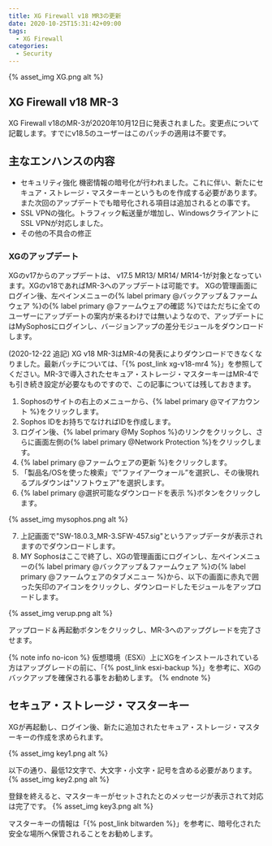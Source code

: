 ```yaml
---
title: XG Firewall v18 MR3の更新
date: 2020-10-25T15:31:42+09:00
tags:
  - XG Firewall
categories:
  - Security
---
```

{% asset_img XG.png alt %}

## XG Firewall v18 MR-3

XG Firewall v18のMR-3が2020年10月12日に発表されました。変更点について記載します。すでにv18.5のユーザーはこのパッチの適用は不要です。

<!-- more -->

## 主なエンハンスの内容

- セキュリティ強化
機密情報の暗号化が行われました。これに伴い、新たにセキュア・ストレージ・マスターキーというものを作成する必要があります。また次回のアップデートでも暗号化される項目は追加されるとの事です。
- SSL VPNの強化。トラフィック転送量が増加し、WindowsクライアントにSSL VPNが対応しました。
- その他の不具合の修正

### XGのアップデート

XGのv17からのアップデートは、 v17.5 MR13/ MR14/ MR14-1が対象となっています。XGのv18であればMR-3へのアップデートは可能です。
XGの管理画面にログイン後、左ペインメニューの{% label primary @バックアップ＆ファームウェア %}の{% label primary @ファームウェアの確認 %}ではただちに全てのユーザーにアップデートの案内が来るわけでは無いようなので、アップデートにはMySophosにログインし、バージョンアップの差分モジュールをダウンロードします。

(2020-12-22 追記)
XG v18 MR-3はMR-4の発表によりダウンロードできなくなりました。最新パッチについては、「{% post_link xg-v18-mr4 %}」を参照してください。MR-3で導入されたセキュア・ストレージ・マスターキーはMR-4でも引き続き設定が必要なものですので、この記事については残しておきます。

1. Sophosのサイトの右上のメニューから、{% label primary @マイアカウント %}をクリックします。
2. Sophos IDをお持ちでなければIDを作成します。
3. ログイン後、{% label primary @My Sophos %}のリンクをクリックし、さらに画面左側の{% label primary @Network Protection %}をクリックします。
4. {% label primary @ファームウェアの更新 %}をクリックします。
5. 「製品名/OSを使った検索」で”ファイアーウォール”を選択し、その後現れるプルダウンは"ソフトウェア"を選択します。
6. {% label primary @選択可能なダウンロードを表示 %}ボタンをクリックします。

{% asset_img mysophos.png alt %}

7. 上記画面で"SW-18.0.3_MR-3.SFW-457.sig"というアップデータが表示されますのでダウンロードします。
8. MY Sophosはここで終了し、XGの管理画面にログインし、左ペインメニューの{% label primary @バックアップ＆ファームウェア %}の{% label primary @ファームウェアのタブメニュー %}から、以下の画面に赤丸で囲った矢印のアイコンをクリックし、ダウンロードしたモジュールをアップロードします。

{% asset_img verup.png alt %}

アップロード＆再起動ボタンをクリックし、MR-3へのアップグレードを完了させます。

{% note info no-icon %}
仮想環境（ESXi）上にXGをインストールされている方はアップグレードの前に、「{% post_link esxi-backup %}」を参考に、XGのバックアップを確保される事をお勧めします。
{% endnote %}

## セキュア・ストレージ・マスターキー

XGが再起動し、ログイン後、新たに追加されたセキュア・ストレージ・マスターキーの作成を求められます。

{% asset_img key1.png alt %}

以下の通り、最低12文字で、大文字・小文字・記号を含める必要があります。
{% asset_img key2.png alt %}

登録を終えると、マスターキーがセットされたとのメッセージが表示されて対応は完了です。
{% asset_img key3.png alt %}

マスターキーの情報は「{% post_link bitwarden %}」を参考に、暗号化された安全な場所へ保管されることをお勧めします。
